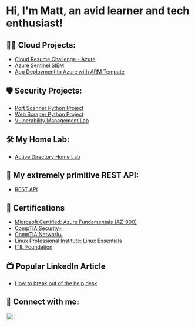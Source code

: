 <h1>Hi, I'm Matt, an avid learner and tech enthusiast!
  
<h2>👨‍💻 Cloud Projects:</h2>

  - [Cloud Resume Challenge - Azure](https://github.com/malotts2k/ActiveDirectoryLab) <!-- https://www.youtube.com/watch?v=ieYrBWmkfno -->
  - [Azure Sentinel SIEM](https://github.com/malotts2k/Azure-Sentinel-SIEM)  <!-- https://www.youtube.com/watch?v=RoZeVbbZ0o0 -->
  - [App Deployment to Azure with ARM Tempate](https://github.com/malotts2k/ActiveDirectoryLab) <!-- https://github.com/SoniaConti/ContosoFinance-Demo -->
  
 <h2>🛡 Security Projects:</h2>
  
  - [Port Scanner Python Project](https://github.com/malotts2k/ActiveDirectoryLab) <!-- https://www.youtube.com/watch?v=FGdiSJakIS4 -->
  - [Web Scraper Python Project](https://github.com/malotts2k/ActiveDirectoryLab) <!-- https://www.youtube.com/watch?v=SqvVm3QiQVk&t=37s -->
  - [Vulnerability Management Lab](https://github.com/malotts2k/ActiveDirectoryLab)
 
 <h2>🛠 My Home Lab:</h2>
  
  - [Active Directory Home Lab](https://github.com/malotts2k/ActiveDirectoryLab)
  
<h2>🔰 My extremely primitive REST API:</h2>
  
  - [REST API](https://github.com/malotts2k/ActiveDirectoryLab)


  
<h2> 📜 Certifications</h2>
  
- [Microsoft Certified: Azure Fundamentals (AZ-900)](https://github.com/malotts2k/CERTHERE)
- [CompTIA Security+](https://github.com/malotts2k/CERTHERE)
- [CompTIA Network+](https://github.com/malotts2k/CERTHERE)
- [Linux Professional Institute: Linux Essentials](https://github.com/malotts2k/CERTHERE)
- [ITIL Foundation](https://github.com/malotts2k/CERTHERE)


<h2>📺 Popular LinkedIn Article</h2>

- [How to break out of the help desk](https://MYyoutubeURL)


<h2> 🤳 Connect with me:</h2>


[<img align="left" alt="JoshMadakor | LinkedIn" width="22px" src="https://cdn.jsdelivr.net/npm/simple-icons@v3/icons/linkedin.svg" />][linkedin]



[linkedin]: https://linkedin.com/in/matt-malott

<!--
**malotts2k/malotts2k** is a ✨ _special_ ✨ repository because its `README.md` (this file) appears on your GitHub profile.

Here are some ideas to get you started:

- 🔭 I’m currently working on ...
- 🌱 I’m currently learning ...
- 👯 I’m looking to collaborate on ...
- 🤔 I’m looking for help with ...
- 💬 Ask me about ...
- 📫 How to reach me: ...
- 😄 Pronouns: ...
- ⚡ Fun fact: ...
-->
